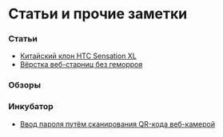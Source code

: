 Статьи и прочие заметки
=======================

### Статьи
+ [Китайский клон HTC Sensation XL](http://it-the-drote.tk/article/chinese-htc)
+ [Вёрстка веб-старниц без геморроя](http://it-the-drote.tk/article/webdev-done-right)

### Обзоры

### Инкубатор
+ [Ввод пароля путём сканирования QR-кода веб-камерой](http://it-the-drote.tk/article/qr-webcam)
